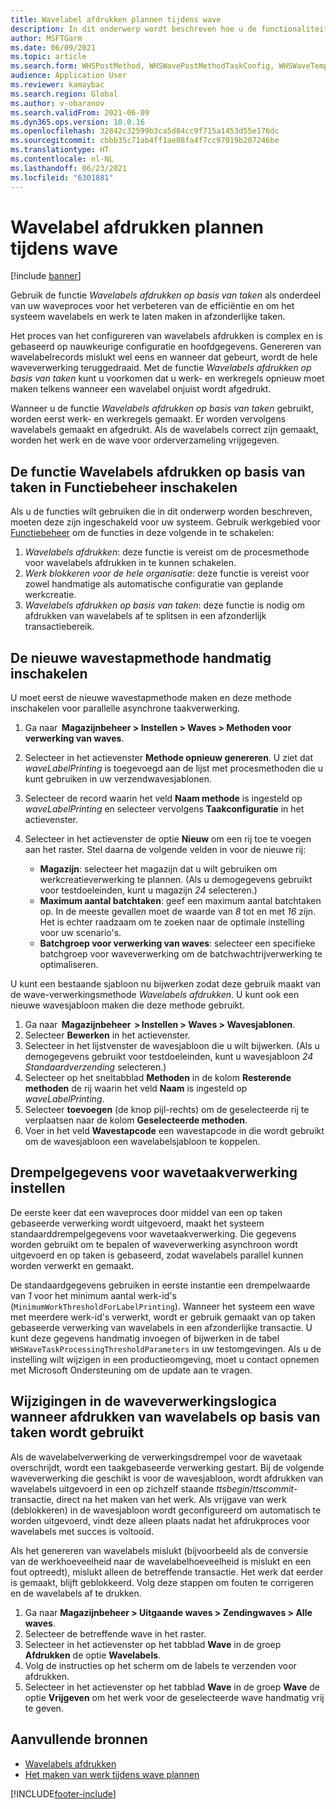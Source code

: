 ```yaml
---
title: Wavelabel afdrukken plannen tijdens wave
description: In dit onderwerp wordt beschreven hoe u de functionaliteit voor afdrukken van wavelabels op basis van taken kunt instellen en gebruiken.
author: MSFTGarm
ms.date: 06/09/2021
ms.topic: article
ms.search.form: WHSPostMethod, WHSWavePostMethodTaskConfig, WHSWaveTemplateTable, WHSParameters, WHSWaveTableListPage, WHSWorkTableListPage, WHSWorkTable, BatchJobEnhanced, WHSPlannedWorkOrder
audience: Application User
ms.reviewer: kamaybac
ms.search.region: Global
ms.author: v-obaranov
ms.search.validFrom: 2021-06-09
ms.dyn365.ops.version: 10.0.16
ms.openlocfilehash: 32842c32599b3ca5d84cc9f715a1453d55e176dc
ms.sourcegitcommit: cbbb35c71ab4ff1ae08fa4f7cc97019b207246be
ms.translationtype: HT
ms.contentlocale: nl-NL
ms.lasthandoff: 06/23/2021
ms.locfileid: "6301881"
---
```

# <a name="schedule-wave-label-printing-during-wave"></a>Wavelabel afdrukken plannen tijdens wave

[!include [banner](../../includes/banner.md)]

Gebruik de functie *Wavelabels afdrukken op basis van taken* als onderdeel van uw waveproces voor het verbeteren van de efficiëntie en om het systeem wavelabels en werk te laten maken in afzonderlijke taken.

Het proces van het configureren van wavelabels afdrukken is complex en is gebaseerd op nauwkeurige configuratie en hoofdgegevens. Genereren van wavelabelrecords mislukt wel eens en wanneer dat gebeurt, wordt de hele waveverwerking teruggedraaid. Met de functie *Wavelabels afdrukken op basis van taken* kunt u voorkomen dat u werk- en werkregels opnieuw moet maken telkens wanneer een wavelabel onjuist wordt afgedrukt.

Wanneer u de functie *Wavelabels afdrukken op basis van taken* gebruikt, worden eerst werk- en werkregels gemaakt. Er worden vervolgens wavelabels gemaakt en afgedrukt. Als de wavelabels correct zijn gemaakt, worden het werk en de wave voor orderverzameling vrijgegeven.

## <a name="turn-on-the-task-based-wave-label-printing-feature-in-feature-management"></a>De functie Wavelabels afdrukken op basis van taken in Functiebeheer inschakelen

Als u de functies wilt gebruiken die in dit onderwerp worden beschreven, moeten deze zijn ingeschakeld voor uw systeem. Gebruik werkgebied voor [Functiebeheer](../../fin-ops-core/fin-ops/get-started/feature-management/feature-management-overview.md) om de functies in deze volgende in te schakelen:

1. *Wavelabels afdrukken*: deze functie is vereist om de procesmethode voor wavelabels afdrukken in te kunnen schakelen.
1. *Werk blokkeren voor de hele organisatie*: deze functie is vereist voor zowel handmatige als automatische configuratie van geplande werkcreatie.
1. *Wavelabels afdrukken op basis van taken*: deze functie is nodig om afdrukken van wavelabels af te splitsen in een afzonderlijk transactiebereik.

## <a name="manually-enable-the-new-wave-step-method"></a>De nieuwe wavestapmethode handmatig inschakelen

U moet eerst de nieuwe wavestapmethode maken en deze methode inschakelen voor parallelle asynchrone taakverwerking.

1. Ga naar  **Magazijnbeheer \> Instellen \> Waves \> Methoden voor verwerking van waves**.
1. Selecteer in het actievenster **Methode opnieuw genereren**. U ziet dat *waveLabelPrinting* is toegevoegd aan de lijst met procesmethoden die u kunt gebruiken in uw verzendwavesjablonen.
1. Selecteer de record waarin het veld **Naam methode** is ingesteld op *waveLabelPrinting* en selecteer vervolgens **Taakconfiguratie** in het actievenster.
1. Selecteer in het actievenster de optie **Nieuw** om een rij toe te voegen aan het raster. Stel daarna de volgende velden in voor de nieuwe rij:

    - **Magazijn**: selecteer het magazijn dat u wilt gebruiken om werkcreatieverwerking te plannen. (Als u demogegevens gebruikt voor testdoeleinden, kunt u magazijn *24* selecteren.)
    - **Maximum aantal batchtaken**: geef een maximum aantal batchtaken op. In de meeste gevallen moet de waarde van *8* tot en met *16* zijn. Het is echter raadzaam om te zoeken naar de optimale instelling voor uw scenario's.
    - **Batchgroep voor verwerking van waves**: selecteer een specifieke batchgroep voor waveverwerking om de batchwachtrijverwerking te optimaliseren.

U kunt een bestaande sjabloon nu bijwerken zodat deze gebruik maakt van de wave-verwerkingsmethode *Wavelabels afdrukken*. U kunt ook een nieuwe wavesjabloon maken die deze methode gebruikt.

1. Ga naar  **Magazijnbeheer  \> Instellen \> Waves \> Wavesjablonen**.
1. Selecteer **Bewerken** in het actievenster.
1. Selecteer in het lijstvenster de wavesjabloon die u wilt bijwerken. (Als u demogegevens gebruikt voor testdoeleinden, kunt u wavesjabloon *24 Standaardverzending* selecteren.)
1. Selecteer op het sneltabblad **Methoden** in de kolom **Resterende methoden** de rij waarin het veld **Naam** is ingesteld op *waveLabelPrinting*.
1. Selecteer **toevoegen** (de knop pijl-rechts) om de geselecteerde rij te verplaatsen naar de kolom **Geselecteerde methoden**.
1. Voer in het veld **Wavestapcode** een wavestapcode in die wordt gebruikt om de wavesjabloon een wavelabelsjabloon te koppelen.

## <a name="set-wave-task-processing-threshold-data"></a>Drempelgegevens voor wavetaakverwerking instellen

De eerste keer dat een waveproces door middel van een op taken gebaseerde verwerking wordt uitgevoerd, maakt het systeem standaarddrempelgegevens voor wavetaakverwerking. Die gegevens worden gebruikt om te bepalen of waveverwerking asynchroon wordt uitgevoerd en op taken is gebaseerd, zodat wavelabels parallel kunnen worden verwerkt en gemaakt.

De standaardgegevens gebruiken in eerste instantie een drempelwaarde van *1* voor het minimum aantal werk-id's (`MinimumWorkThresholdForLabelPrinting`). Wanneer het systeem een wave met meerdere werk-id's verwerkt, wordt er gebruik gemaakt van op taken gebaseerde verwerking van wavelabels in een afzonderlijke transactie. U kunt deze gegevens handmatig invoegen of bijwerken in de tabel `WHSWaveTaskProcessingThresholdParameters` in uw testomgevingen. Als u de instelling wilt wijzigen in een productieomgeving, moet u contact opnemen met Microsoft Ondersteuning om de update aan te vragen.

## <a name="changes-to-the-wave-processing-logic-when-task-based-wave-label-printing-is-used"></a>Wijzigingen in de waveverwerkingslogica wanneer afdrukken van wavelabels op basis van taken wordt gebruikt

Als de wavelabelverwerking de verwerkingsdrempel voor de wavetaak overschrijdt, wordt een taakgebaseerde verwerking gestart. Bij de volgende waveverwerking die geschikt is voor de wavesjabloon, wordt afdrukken van wavelabels uitgevoerd in een op zichzelf staande *ttsbegin*/*ttscommit*-transactie, direct na het maken van het werk. Als vrijgave van werk (deblokkeren) in de wavesjabloon wordt geconfigureerd om automatisch te worden uitgevoerd, vindt deze alleen plaats nadat het afdrukproces voor wavelabels met succes is voltooid.

Als het genereren van wavelabels mislukt (bijvoorbeeld als de conversie van de werkhoeveelheid naar de wavelabelhoeveelheid is mislukt en een fout optreedt), mislukt alleen de betreffende transactie. Het werk dat eerder is gemaakt, blijft geblokkeerd. Volg deze stappen om fouten te corrigeren en de wavelabels af te drukken.

1. Ga naar **Magazijnbeheer \> Uitgaande waves \> Zendingwaves \> Alle waves**.
1. Selecteer de betreffende wave in het raster.
1. Selecteer in het actievenster op het tabblad **Wave** in de groep **Afdrukken** de optie **Wavelabels**.
1. Volg de instructies op het scherm om de labels te verzenden voor afdrukken.
1. Selecteer in het actievenster op het tabblad **Wave** in de groep **Wave** de optie **Vrijgeven** om het werk voor de geselecteerde wave handmatig vrij te geven.

## <a name="additional-resources"></a>Aanvullende bronnen

- [Wavelabels afdrukken](configure-wave-label-printing.md)
- [Het maken van werk tijdens wave plannen](configure-wave-schedule-work-creation.md)

[!INCLUDE[footer-include](../../includes/footer-banner.md)]
